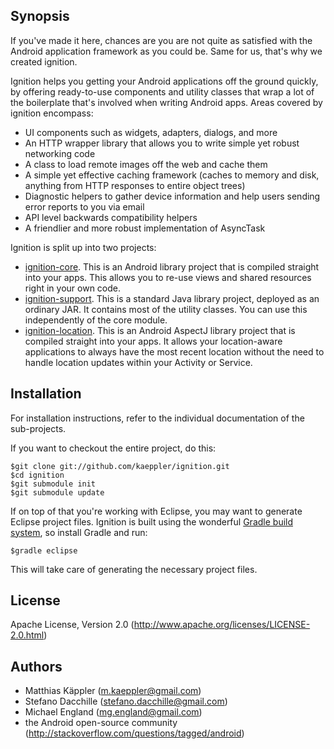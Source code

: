 ## Synopsis
If you've made it here, chances are you are not quite as satisfied with the Android application framework as you could be. Same for us, that's why we created ignition.

Ignition helps you getting your Android applications off the ground quickly, by offering ready-to-use components and utility classes that wrap a lot of the boilerplate that's involved when writing Android apps. Areas covered by ignition encompass:

 * UI components such as widgets, adapters, dialogs, and more
 * An HTTP wrapper library that allows you to write simple yet robust networking code
 * A class to load remote images off the web and cache them
 * A simple yet effective caching framework (caches to memory and disk, anything from HTTP responses to entire object trees)
 * Diagnostic helpers to gather device information and help users sending error reports to you via email
 * API level backwards compatibility helpers
 * A friendlier and more robust implementation of AsyncTask

Ignition is split up into two projects:

 * [ignition-core](https://github.com/kaeppler/ignition-core). This is an Android library project that is compiled straight into your apps. This allows you to re-use views and shared resources right in your own code.
 * [ignition-support](https://github.com/kaeppler/ignition-support). This is a standard Java library project, deployed as an ordinary JAR. It contains most of the utility classes. You can use this independently of the core module.
 * [ignition-location](https://github.com/stefanodacchille/ignition-location). This is an Android AspectJ library project that is compiled straight into your apps. It allows your location-aware applications to always have the most recent location without the need to handle location updates within your Activity or Service.

## Installation
 For installation instructions, refer to the individual documentation of the sub-projects.

 If you want to checkout the entire project, do this:

```
$git clone git://github.com/kaeppler/ignition.git
$cd ignition
$git submodule init
$git submodule update
```

If on top of that you're working with Eclipse, you may want to generate Eclipse project files. Ignition is built using the wonderful [Gradle build system](http://www.gradle.org), so install Gradle and run:
```
$gradle eclipse
```
This will take care of generating the necessary project files.

## License
Apache License, Version 2.0 (http://www.apache.org/licenses/LICENSE-2.0.html)

## Authors
 * Matthias Käppler (m.kaeppler@gmail.com)
 * Stefano Dacchille (stefano.dacchille@gmail.com)
 * Michael England (mg.england@gmail.com)
 * the Android open-source community (http://stackoverflow.com/questions/tagged/android)
